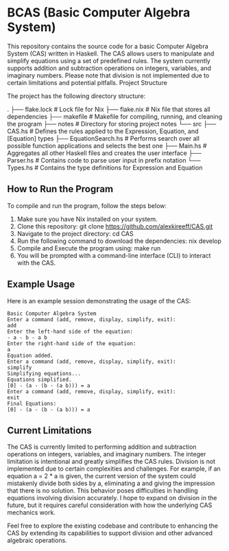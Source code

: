 # BCAS (Basic Computer Algebra System)

This repository contains the source code for a basic Computer Algebra System (CAS) written in Haskell. The CAS allows users to manipulate and simplify equations using a set of predefined rules. The system currently supports addition and subtraction operations on integers, variables, and imaginary numbers. Please note that division is not implemented due to certain limitations and potential pitfalls.
Project Structure

The project has the following directory structure:

.
├── flake.lock            # Lock file for Nix
├── flake.nix             # Nix file that stores all dependencies
├── makefile              # Makefile for compiling, running, and cleaning the program
├── notes                 # Directory for storing project notes
└── src
    ├── CAS.hs            # Defines the rules applied to the Expression, Equation, and [Equation] types
    ├── EquationSearch.hs # Performs search over all possible function applications and selects the best one
    ├── Main.hs           # Aggregates all other Haskell files and creates the user interface
    ├── Parser.hs         # Contains code to parse user input in prefix notation
    └── Types.hs          # Contains the type definitions for Expression and Equation

## How to Run the Program

To compile and run the program, follow the steps below:

1. Make sure you have Nix installed on your system.
2. Clone this repository: git clone https://github.com/alexkireeff/CAS.git
3. Navigate to the project directory: cd CAS
4. Run the following command to download the dependencies: nix develop
5. Compile and Execute the program using: make run
6. You will be prompted with a command-line interface (CLI) to interact with the CAS.

## Example Usage

Here is an example session demonstrating the usage of the CAS:

    Basic Computer Algebra System
    Enter a command (add, remove, display, simplify, exit):
    add
    Enter the left-hand side of the equation:
    - a - b - a b
    Enter the right-hand side of the equation:
    a
    Equation added.
    Enter a command (add, remove, display, simplify, exit):
    simplify
    Simplifying equations...
    Equations simplified.
    [0] - (a - (b - (a b))) = a
    Enter a command (add, remove, display, simplify, exit):
    exit
    Final Equations:
    [0] - (a - (b - (a b))) = a

## Current Limitations

The CAS is currently limited to performing addition and subtraction operations on integers, variables, and imaginary numbers. The integer limitation is intentional and greatly simplifies the CAS rules. Division is not implemented due to certain complexities and challenges. For example, if an equation a = 2 * a is given, the current version of the system could mistakenly divide both sides by a, eliminating a and giving the impression that there is no solution. This behavior poses difficulties in handling equations involving division accurately. I hope to expand on division in the future, but it requires careful consideration with how the underlying CAS mechanics work.

Feel free to explore the existing codebase and contribute to enhancing the CAS by extending its capabilities to support division and other advanced algebraic operations.

